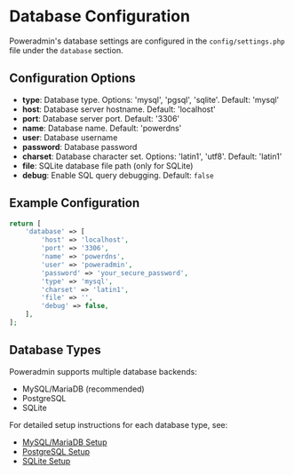 # Database Configuration

Poweradmin's database settings are configured in the `config/settings.php` file under the `database` section.

## Configuration Options

- **type**: Database type. Options: 'mysql', 'pgsql', 'sqlite'. Default: 'mysql'
- **host**: Database server hostname. Default: 'localhost'
- **port**: Database server port. Default: '3306'
- **name**: Database name. Default: 'powerdns'
- **user**: Database username
- **password**: Database password
- **charset**: Database character set. Options: 'latin1', 'utf8'. Default: 'latin1'
- **file**: SQLite database file path (only for SQLite)
- **debug**: Enable SQL query debugging. Default: `false`

## Example Configuration

```php
return [
    'database' => [
        'host' => 'localhost',
        'port' => '3306',
        'name' => 'powerdns',
        'user' => 'poweradmin',
        'password' => 'your_secure_password',
        'type' => 'mysql',
        'charset' => 'latin1',
        'file' => '',
        'debug' => false,
    ],
];
```

## Database Types

Poweradmin supports multiple database backends:

- MySQL/MariaDB (recommended)
- PostgreSQL
- SQLite

For detailed setup instructions for each database type, see:
- [MySQL/MariaDB Setup](../database/mysql.md)
- [PostgreSQL Setup](../database/postgresql.md)
- [SQLite Setup](../database/sqlite.md)
